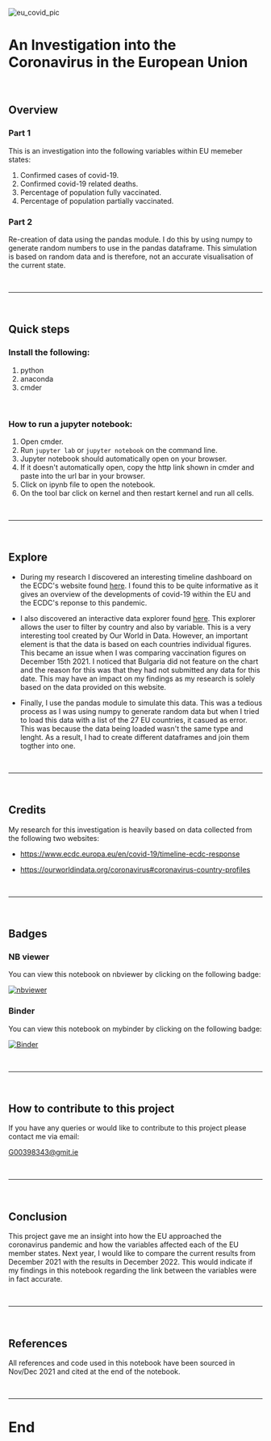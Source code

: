![eu_covid_pic](https://www.schengenvisainfo.com/news/wp-content/uploads/2021/05/europe-corona-covid.jpg)

# **An Investigation into the Coronavirus in the European Union**

<br>

## **Overview**

### Part 1
This is an investigation into the following variables within EU memeber states:

1. Confirmed cases of covid-19.
2. Confirmed covid-19 related deaths.
3. Percentage of population fully vaccinated.
4. Percentage of population partially vaccinated.

### Part 2
Re-creation of data using the pandas module. I do this by using numpy to generate random numbers to use in the pandas dataframe. This simulation is based on random data and is therefore, not an accurate visualisation of the current state. 

<br>

***

<br>

## **Quick steps**

### Install the following:
1. python
2. anaconda
3. cmder

<br>

### How to run a jupyter notebook:
1. Open cmder. 
2. Run `jupyter lab` or `jupyter notebook` on the command line.
3. Jupyter notebook should automatically open on your browser.
4. If it doesn't automatically open, copy the http link shown in cmder and paste into the url bar in your browser. 
5. Click on ipynb file to open the notebook.
6. On the tool bar click on kernel and then restart kernel and run all cells. 

<br>

***

<br>

## **Explore**
- During my research I discovered an interesting timeline dashboard on the ECDC's website found [here](https://www.ecdc.europa.eu/en/covid-19/timeline-ecdc-response). I found this to be quite informative as it gives an overview of the developments of covid-19 within the EU and the ECDC's reponse to this pandemic. 


- I also discovered an interactive data explorer found [here](https://ourworldindata.org/explorers/coronavirus-data-explorer?facet=none&pickerSort=asc&pickerMetric=location&Interval=7-day+rolling+average&Relative+to+Population=true&Align+outbreaks=false&country=AUT~BEL~BGR~HRV~CYP~CZE~DNK~EST~FIN~FRA~DEU~GRC~HUN~IRL~ITA~LVA~LTU~LUX~MLT~NLD~POL~PRT~ROU~SVK~SVN~ESP~SWE&Metric=People+fully+vaccinated). This explorer allows the user to filter by country and also by variable. This is a very interesting tool created by Our World in Data. However, an important element is that the data is based on each countries individual figures. This became an issue when I was comparing vaccination figures on December 15th 2021. I noticed that Bulgaria did not feature on the chart and the reason for this was that they had not submitted any data for this date. This may have an impact on my findings as my research is solely based on the data provided on this website.  


- Finally, I use the pandas module to simulate this data. This was a tedious process as I was using numpy to generate random data but when I tried to load this data with a list of the 27 EU countries, it casued as error. This was because the data being loaded wasn't the same type and lenght. As a result, I had to create different dataframes and join them togther into one. 

<br>

***

<br>

## **Credits**
My research for this investigation is heavily based on data collected from the following two websites:

- https://www.ecdc.europa.eu/en/covid-19/timeline-ecdc-response

- https://ourworldindata.org/coronavirus#coronavirus-country-profiles

<br>

***

<br>

## **Badges**

### NB viewer
You can view this notebook on nbviewer by clicking on the following badge:

[![nbviewer](https://raw.githubusercontent.com/jupyter/design/master/logos/Badges/nbviewer_badge.svg)](https://nbviewer.org/github/SarahMcN25/programming_for_D.A.project/blob/main/project.ipynb)


### Binder
You can view this notebook on mybinder by clicking on the following badge:

[![Binder](https://mybinder.org/badge_logo.svg)](https://mybinder.org/v2/gh/SarahMcN25/programming_for_D.A.project.git/HEAD)

<br>

***

<br>

## **How to contribute to this project**
If you have any queries or would like to contribute to this project please contact me via email:

G00398343@gmit.ie 

<br>

***

<br>

## **Conclusion**
This project gave me an insight into how the EU approached the coronavirus pandemic and how the variables affected each of the EU member states. Next year, I would like to compare the current results from December 2021 with the results in December 2022. This would indicate if my findings in this notebook regarding the link between the variables were in fact accurate. 

<br>

***

<br>

## **References**
All references and code used in this notebook have been sourced in Nov/Dec 2021 and cited at the end of the notebook.

<br>

***
# **End**
